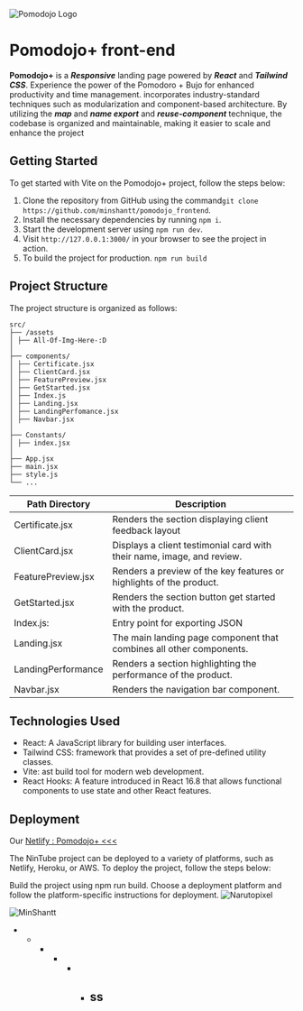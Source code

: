 ![Pomodojo Logo](./assets/pomo_mockPng.png)

# Pomodojo+ front-end

**Pomodojo+** is a **_Responsive_** landing page powered by **_React_** and
**_Tailwind CSS_**. Experience the power of the Pomodoro + Bujo for enhanced
productivity and time management. incorporates industry-standard techniques such
as modularization and component-based architecture. By utilizing the **_map_**
and **_name export_** and **_reuse-component_** technique, the codebase is
organized and maintainable, making it easier to scale and enhance the project

## Getting Started

To get started with Vite on the Pomodojo+ project, follow the steps below:

1. Clone the repository from GitHub using the
   command`git clone https://github.com/minshantt/pomodojo_frontend`.
2. Install the necessary dependencies by running `npm i`.
3. Start the development server using `npm run dev`.
4. Visit `http://127.0.0.1:3000/` in your browser to see the project in action.
5. To build the project for production. `npm run build`

## Project Structure

The project structure is organized as follows:

```structure_directory
src/
├── /assets
│ ├── All-Of-Img-Here-:D
│
├── components/
│ ├── Certificate.jsx
│ ├── ClientCard.jsx
│ ├── FeaturePreview.jsx
│ ├── GetStarted.jsx
│ ├── Index.js
│ ├── Landing.jsx
│ ├── LandingPerfomance.jsx
│ ├── Navbar.jsx
│
├── Constants/
│ ├── index.jsx
│
├── App.jsx
├── main.jsx
├── style.js
└── ...
```

| Path Directory     | Description                                                            |
| ------------------ | ---------------------------------------------------------------------- |
| Certificate.jsx    | Renders the section displaying client feedback layout                  |
| ClientCard.jsx     | Displays a client testimonial card with their name, image, and review. |
| FeaturePreview.jsx | Renders a preview of the key features or highlights of the product.    |
| GetStarted.jsx     | Renders the section button get started with the product.               |
| Index.js:          | Entry point for exporting JSON                                         |
| Landing.jsx        | The main landing page component that combines all other components.    |
| LandingPerformance | Renders a section highlighting the performance of the product.         |
| Navbar.jsx         | Renders the navigation bar component.                                  |

## Technologies Used

- React: A JavaScript library for building user interfaces.
- Tailwind CSS: framework that provides a set of pre-defined utility classes.
- Vite: ast build tool for modern web development.
- React Hooks: A feature introduced in React 16.8 that allows functional
  components to use state and other React features.

## Deployment

Our [Netlify : Pomodojo+ <<<](https://minshantt-pomodojo.netlify.app.com)

The NinTube project can be deployed to a variety of platforms, such as Netlify,
Heroku, or AWS. To deploy the project, follow the steps below:

Build the project using npm run build. Choose a deployment platform and follow
the platform-specific instructions for deployment.
![Narutopixel](https://media3.giphy.com/media/mbfP9v8u43Afvyc8Sy/200w.webp?cid=ecf05e47m0xoq80em1lkoa9zl1kpxxncbdyaqk6vwpb0ojza&rid=200w.webp&ct=)

![MinShantt](https://media0.giphy.com/media/v1.Y2lkPTc5MGI3NjExODU4YTNmNGFhNDE0ZGVhYWU5OTEzM2I2NTFlYTQyNjQ2ZjU3OTUyNCZjdD1z/szQYBuAJaOta7UQ8Au/giphy.gif)

- - - - - - ## ss
